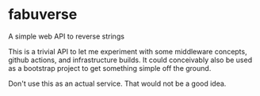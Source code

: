 # fabuverse
A simple web API to reverse strings

This is a trivial API to let me experiment with some middleware concepts, github actions, and infrastructure builds. It could conceivably also be used as a bootstrap project to get something simple off the ground.

Don't use this as an actual service. That would not be a good idea.
